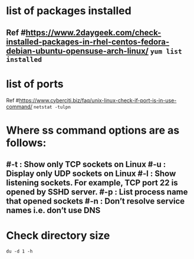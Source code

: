 # list of packages installed 

Ref #https://www.2daygeek.com/check-installed-packages-in-rhel-centos-fedora-debian-ubuntu-opensuse-arch-linux/
```yum list installed```
---------------------------------------------------------------------
# list of ports 
Ref #https://www.cyberciti.biz/faq/unix-linux-check-if-port-is-in-use-command/
```netstat -tulpn```
# Where ss command options are as follows:

#-t : Show only TCP sockets on Linux
#-u : Display only UDP sockets on Linux
#-l : Show listening sockets. For example, TCP port 22 is opened by SSHD server.
#-p : List process name that opened sockets
#-n : Don’t resolve service names i.e. don’t use DNS
----------------------------------------------------------------
# Check directory size 
```du -d 1 -h ```

